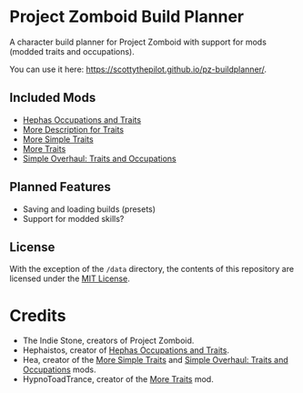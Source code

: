 # Project Zomboid Build Planner

A character build planner for Project Zomboid with support for mods (modded traits and occupations).

You can use it here: https://scottythepilot.github.io/pz-buildplanner/.

## Included Mods
- [Hephas Occupations and Traits](https://steamcommunity.com/sharedfiles/filedetails/?id=3256482412)
- [More Description for Traits](https://steamcommunity.com/sharedfiles/filedetails?id=2685168362)
- [More Simple Traits](https://steamcommunity.com/sharedfiles/filedetails?id=2792245343)
- [More Traits](https://steamcommunity.com/sharedfiles/filedetails?id=1299328280)
- [Simple Overhaul: Traits and Occupations](https://steamcommunity.com/sharedfiles/filedetails?id=2840805724)

## Planned Features
- Saving and loading builds (presets)
- Support for modded skills?

## License
With the exception of the `/data` directory, the contents of this repository
are licensed under the [MIT License](LICENSE).

# Credits
- The Indie Stone, creators of Project Zomboid.
- Hephaistos, creator of [Hephas Occupations and Traits](https://steamcommunity.com/sharedfiles/filedetails/?id=3256482412).
- Hea, creator of the [More Simple Traits](https://steamcommunity.com/sharedfiles/filedetails/?id=2792245343) and
  [Simple Overhaul: Traits and Occupations](https://steamcommunity.com/sharedfiles/filedetails/?id=2840805724) mods.
- HypnoToadTrance, creator of the [More Traits](https://steamcommunity.com/sharedfiles/filedetails/?id=1299328280) mod.
